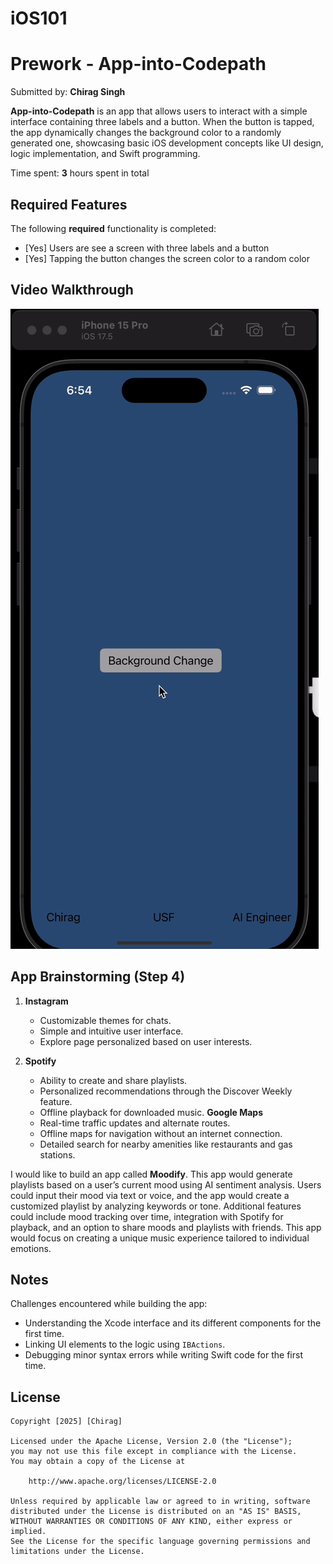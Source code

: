 # iOS101

# Prework - App-into-Codepath

Submitted by: **Chirag Singh**

**App-into-Codepath** is an app that allows users to interact with a simple interface containing three labels and a button. When the button is tapped, the app dynamically changes the background color to a randomly generated one, showcasing basic iOS development concepts like UI design, logic implementation, and Swift programming.

Time spent: **3** hours spent in total

## Required Features

The following **required** functionality is completed:

- [Yes] Users are see a screen with three labels and a button
- [Yes] Tapping the button changes the screen color to a random color
 
## Video Walkthrough

<img src="ScreenRecording2025-01-26at6.54.22PM-ezgif.com-video-to-gif-converter.gif"/>

## App Brainstorming (Step 4)
1. **Instagram**
   - Customizable themes for chats.
   - Simple and intuitive user interface.
   - Explore page personalized based on user interests.

2. **Spotify**
   - Ability to create and share playlists.
   - Personalized recommendations through the Discover Weekly feature.
   - Offline playback for downloaded music.
 **Google Maps**
   - Real-time traffic updates and alternate routes.
   - Offline maps for navigation without an internet connection.
   - Detailed search for nearby amenities like restaurants and gas stations.
  
I would like to build an app called **Moodify**. This app would generate playlists based on a user’s current mood using AI sentiment analysis. Users could input their mood via text or voice, and the app would create a customized playlist by analyzing keywords or tone. Additional features could include mood tracking over time, integration with Spotify for playback, and an option to share moods and playlists with friends. This app would focus on creating a unique music experience tailored to individual emotions.

## Notes
Challenges encountered while building the app:
- Understanding the Xcode interface and its different components for the first time.
- Linking UI elements to the logic using `IBActions`.
- Debugging minor syntax errors while writing Swift code for the first time.

## License

    Copyright [2025] [Chirag]

    Licensed under the Apache License, Version 2.0 (the "License");
    you may not use this file except in compliance with the License.
    You may obtain a copy of the License at

        http://www.apache.org/licenses/LICENSE-2.0

    Unless required by applicable law or agreed to in writing, software
    distributed under the License is distributed on an "AS IS" BASIS,
    WITHOUT WARRANTIES OR CONDITIONS OF ANY KIND, either express or implied.
    See the License for the specific language governing permissions and
    limitations under the License.

